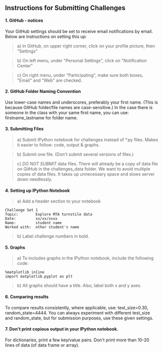 ## Instructions for Submitting Challenges

#### 1.  GitHub - notices
Your GitHub settings should be set to receive email notifications by email.  Below are instructions on setting this up:

>a) In GitHub, on upper right corner, click on your profile picture, then "Settings"

>b) On left menu, under "Personal Settings", click on "Notification Center"

>c) On right menu, under "Participating", make sure both boxes, "Email" and "Web" are checked.

#### 2.  GitHub Folder Naming Convention
Use lower-case names and underscores, preferably your first name.  (This is because GitHub folder/file names are case-sensitive.)  In the case there is someone in the class with your same first name, you can use:  firstname_lastname for folder name.

#### 3.  Submitting Files
>a) Submit IPython notebook for challenges instead of *.py files.  Makes it easier to follow:  code, output & graphs.

>b) Submit one file.  (Don't submit several versions of files.)

>c) *DO NOT SUBMIT* data files.  There will already be a copy of data file on GitHub in the challenges_data folder.  We want to avoid multiple copies of data files.  It takes up unnecessary space and slows server down needlessly.

#### 4.  Setting up IPython Notebook
>a) Add a header section to your notebook
```
Challenge Set 1
Topic:        Explore MTA turnstile data
Date:         xx/xx/xxxx
Name:         student name
Worked with:  other student's name
```

>b) Label challenge numbers in bold.

#### 5.  Graphs
>a) To includes graphs in the IPython notebook, include the following code:
```
%matplotlib inline
import matplotlib.pyplot as plt
```

>b) All graphs should have a title.  Also, label both x and y axes.

#### 6.  Comparing results
To compare results consistently, where applicable, use:  test_size=0.30, random_state=4444.  You can always experiment with different test_size and random_state, but for submission purposes, use these given settings.

#### 7.  Don't print copious output in your IPython notebook.
For dictionaries, print a few key/value pairs.  Don't print more than 10-20 lines of data (of data frame or array).
